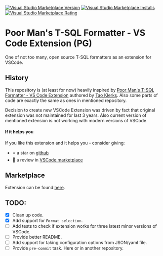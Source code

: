 [![Visual Studio Marketplace Version](https://img.shields.io/visual-studio-marketplace/v/piotrgredowski.poor-mans-t-sql-formatter-pg?style=plastic)](https://marketplace.visualstudio.com/items?itemName=piotrgredowski.poor-mans-t-sql-formatter-pg)
[![Visual Studio Marketplace Installs](https://img.shields.io/visual-studio-marketplace/i/piotrgredowski.poor-mans-t-sql-formatter-pg?style=plastic)](https://marketplace.visualstudio.com/items?itemName=piotrgredowski.poor-mans-t-sql-formatter-pg)
[![Visual Studio Marketplace Rating](https://img.shields.io/visual-studio-marketplace/r/piotrgredowski.poor-mans-t-sql-formatter-pg?style=plastic)](https://marketplace.visualstudio.com/items?itemName=piotrgredowski.poor-mans-t-sql-formatter-pg)
# Poor Man's T-SQL Formatter - VS Code Extension (PG)

One of not too many, open source T-SQL formatters as an extension for VSCode.

## History

This repository is (at least for now) heavily inspired by [Poor Man's T-SQL Formatter - VS Code Extension](https://github.com/TaoK/poor-mans-t-sql-formatter-vscode-extension)
authored by [Tao Klerks](https://github.com/TaoK). Also some parts of code are exactly the same as ones in mentioned repository.

Decision to create new VSCode Extension was driven by fact that original extension was not maintained for last 3 years.
Also current version of mentioned extension is not working with modern versions of VSCode.

#### If it helps you

If you like this extension and it helps you - consider giving:

- :star: a star on [github](https://github.com/piotrgredowski/poor-mans-t-sql-formatter-vscode-extension)
- :pencil: a review in [VSCode marketplace](https://marketplace.visualstudio.com/items?itemName=piotrgredowski.poor-mans-t-sql-formatter-pg&ssr=false#review-details)

## Marketplace

Extension can be found [here](https://marketplace.visualstudio.com/items?itemName=piotrgredowski.poor-mans-t-sql-formatter-pg).

## TODO:

- [x] Clean up code.
- [x] Add support for `Format selection`.
- [ ] Add tests to check if extension works for three latest minor versions of VSCode.
- [ ] Provide better README.
- [ ] Add support for taking configuration options from JSON/yaml file.
- [ ] Provide `pre-commit` task. Here or in another repository.
